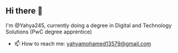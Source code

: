 ## Hi there 👋
I'm @Yahya245, currently doing a degree in Digital and Technology Solutions (PwC degree apprentice)
- 📫 How to reach me: yahyamohamed13579@gmail.com





